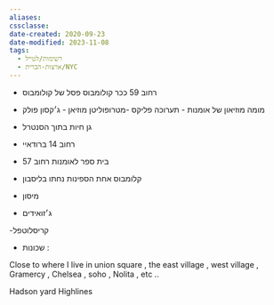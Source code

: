 ```yaml
---
aliases: 
cssclasse: 
date-created: 2020-09-23
date-modified: 2023-11-08
tags:
  - רשימות/לטייל
  - ארצות-הברית/NYC
---
```


- רחוב 59 ככר קולומבוס פסל של קולומבוס
- מומה מוזיאון של אומנות - תערוכה פליקס
-מטרופוליטן מוזיאן - ג׳קסון פולק
- גן חיות בתוך הסנטרל
- רחוב 14 ברודאיי

- בית ספר לאומנות רחוב 57
- קלומבוס אחת הספינות נחתו בליסבון

- מיסון
- ג׳זואידים

-קריסלוטפל

- שכונות :

Close to where I live in union square , the east village , west village , Gramercy , Chelsea , soho , Nolita , etc ..

Hadson yard
Highlines
